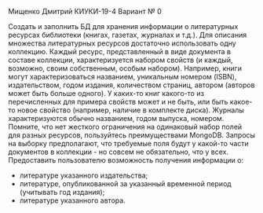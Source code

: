 Мищенко Дмитрий КИУКИ-19-4 Вариант № 0

Создать и заполнить БД для хранения информации о литературных ресурсах библиотеки (книгах, газетах, журналах и т.д.). Для описания множества литературных ресурсов достаточно использовать одну коллекцию. Каждый ресурс, представленный в виде документа в составе коллекции, характеризуется набором свойств (и каждый, возможно, своим собственным, особым набором). Например, книги могут характеризоваться названием, уникальным номером (ISBN), издательством, годом издания, количеством страниц, автором (авторов может быть больше одного). У каких-то книг какого-то из перечисленных для примера свойств может и не быть, или быть какое-то новое свойство (например, наличие в комплекте диска). Журналы характеризуются обычно названием, годом выпуска, номером. Помните, что нет жесткого ограничения на одинаковый набор полей для разных ресурсов, пользуйтесь преимуществами MongoDB. Запросы на выборку предполагают, что требуемые поля будут у какой-то части документов в коллекции - но совсем не обязательно, что у всех.
Предоставить пользователю возможность получения информации о:
- литературе указанного издательства;
- литературе, опубликованной за указанный временной период (учитывать год издания);
- литературе указанного автора.